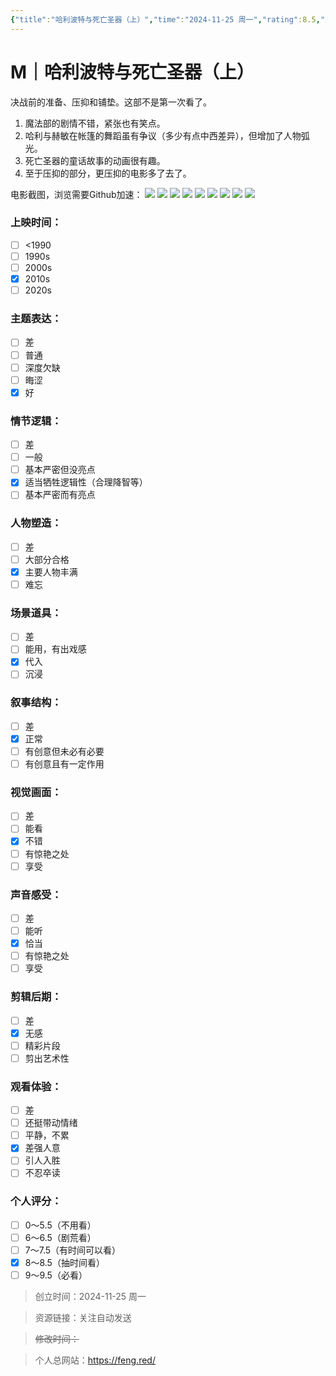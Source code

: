 ```yaml
---
{"title":"哈利波特与死亡圣器（上）","time":"2024-11-25 周一","rating":8.5,"豆瓣":8.6,"上映时间":["2010","2024"],"类型":["M","奇幻"],"导演":["大卫·叶茨 David Yates"],"主演":["丹尼尔·雷德克里夫 Daniel Radcliffe","艾玛·沃森 Emma Watson","鲁伯特·格林特 Rupert Grint"],"国家/地区":["英国","美国"],"片长/分钟":"146分钟","dg-publish":true,"permalink":"/300 评价/M/新近看过/哈利波特与死亡圣器（上）/","dgPassFrontmatter":true,"created":"2024-11-25T11:42:32.644+08:00","updated":"2024-11-25T18:02:34.362+08:00"}
---
```


# M｜哈利波特与死亡圣器（上）
决战前的准备、压抑和铺垫。这部不是第一次看了。

1. 魔法部的剧情不错，紧张也有笑点。
2. 哈利与赫敏在帐篷的舞蹈虽有争议（多少有点中西差异），但增加了人物弧光。
3. 死亡圣器的童话故事的动画很有趣。
4. 至于压抑的部分，更压抑的电影多了去了。

电影截图，浏览需要Github加速：
![](https://raw.githubusercontent.com/dolanjiang/Image-Jiang/main/202411251149321.jpg)
![](https://raw.githubusercontent.com/dolanjiang/Image-Jiang/main/202411251149322.jpg)
![](https://raw.githubusercontent.com/dolanjiang/Image-Jiang/main/202411251149323.jpg)
![](https://raw.githubusercontent.com/dolanjiang/Image-Jiang/main/202411251149324.jpg)
![](https://raw.githubusercontent.com/dolanjiang/Image-Jiang/main/202411251149325.jpg)
![](https://raw.githubusercontent.com/dolanjiang/Image-Jiang/main/202411251149326.jpg)
![](https://raw.githubusercontent.com/dolanjiang/Image-Jiang/main/202411251149327.jpg)
![](https://raw.githubusercontent.com/dolanjiang/Image-Jiang/main/202411251149328.jpg)
![](https://raw.githubusercontent.com/dolanjiang/Image-Jiang/main/202411251149329.jpg)

### 上映时间：
- [ ] <1990
- [ ] 1990s
- [ ] 2000s
- [x] 2010s
- [ ] 2020s
### 主题表达：
- [ ] 差
- [ ] 普通
- [ ] 深度欠缺
- [ ] 晦涩
- [x] 好
### 情节逻辑：
- [ ] 差
- [ ] 一般
- [ ] 基本严密但没亮点
- [x] 适当牺牲逻辑性（合理降智等）
- [ ] 基本严密而有亮点
### 人物塑造：
- [ ] 差
- [ ] 大部分合格
- [x] 主要人物丰满
- [ ] 难忘
### 场景道具：
- [ ] 差
- [ ] 能用，有出戏感
- [x] 代入
- [ ] 沉浸
### 叙事结构：
- [ ] 差
- [x] 正常
- [ ] 有创意但未必有必要
- [ ] 有创意且有一定作用
### 视觉画面：
- [ ] 差
- [ ] 能看
- [x] 不错
- [ ] 有惊艳之处
- [ ] 享受
### 声音感受：
- [ ] 差
- [ ] 能听
- [x] 恰当
- [ ] 有惊艳之处
- [ ] 享受
### 剪辑后期：
- [ ] 差
- [x] 无感
- [ ] 精彩片段
- [ ] 剪出艺术性
### 观看体验：
- [ ] 差
- [ ] 还挺带动情绪
- [ ] 平静，不累
- [x] 差强人意
- [ ] 引人入胜
- [ ] 不忍卒读
### 个人评分：
- [ ] 0～5.5（不用看）
- [ ] 6～6.5（剧荒看）
- [ ] 7～7.5（有时间可以看）
- [x] 8～8.5（抽时间看）
- [ ] 9～9.5（必看）

>创立时间：2024-11-25 周一

>资源链接：关注自动发送

>~~修改时间：~~

>个人总网站：https://feng.red/

